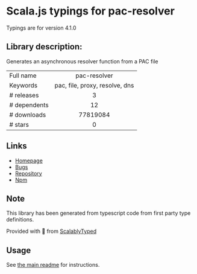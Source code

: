 
# Scala.js typings for pac-resolver

Typings are for version 4.1.0

## Library description:
Generates an asynchronous resolver function from a PAC file

|                    |                 |
| ------------------ | :-------------: |
| Full name          | pac-resolver |
| Keywords           | pac, file, proxy, resolve, dns |
| # releases         | 3 |
| # dependents       | 12 |
| # downloads        | 77819084 |
| # stars            | 0 |

## Links
- [Homepage](https://github.com/TooTallNate/node-pac-resolver#readme)
- [Bugs](https://github.com/TooTallNate/node-pac-resolver/issues)
- [Repository](https://github.com/TooTallNate/node-pac-resolver)
- [Npm](https://www.npmjs.com/package/pac-resolver)
    


## Note
This library has been generated from typescript code from first party type definitions.

Provided with :purple_heart: from [ScalablyTyped](https://github.com/oyvindberg/ScalablyTyped)

## Usage
See [the main readme](../../readme.md) for instructions.



